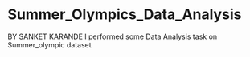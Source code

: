 # Summer_Olympics_Data_Analysis
BY SANKET KARANDE
I performed some Data Analysis task on Summer_olympic dataset
